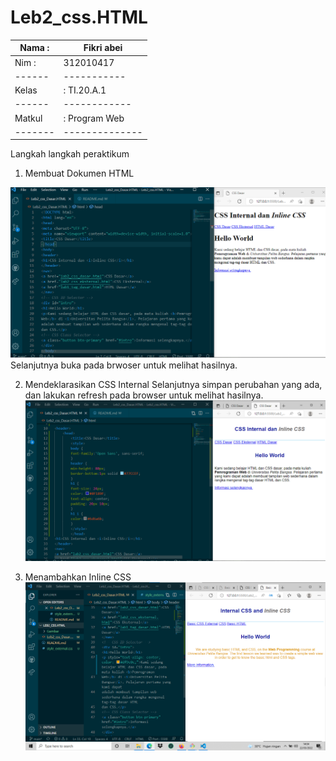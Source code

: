 # Leb2_css.HTML

| Nama : | Fikri abei |
|------| ------------|
| Nim :| 312010417 |
|------| -----------|
| Kelas| : TI.20.A.1 |
|------|------------|
| Matkul |: Program Web |
|-------|--------------|
Langkah langkah peraktikum
1. Membuat Dokumen HTML

![Membuat Dokumen HTML](Gambar/ss1.png)
Selanjutnya buka pada brwoser untuk melihat hasilnya.


2. Mendeklarasikan CSS Internal
Selanjutnya simpan perubahan yang ada, dan lakukan refresh pada browser untuk melihat
hasilnya.
![](Gambar/ss2.png)

3. Menambahkan Inline CSS
![](Gambar/ss3.png)